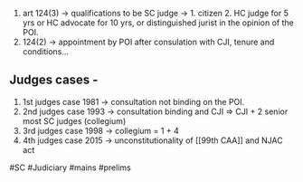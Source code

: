 1. art 124(3)  -> qualifications to be SC judge -> 1. citizen 2. HC judge for 5 yrs or HC advocate for 10 yrs, or distinguished jurist in the opinion of the POI.
2. 124(2) -> appointment by POI after consulation with CJI, tenure and conditions...
## Judges cases - 
1. 1st judges case 1981 -> consultation not binding on the POI.
2. 2nd judges case 1993 -> consultation binding and CJI => CJI + 2 senior most SC judges (collegium)
3. 3rd judges case 1998 -> collegium = 1 + 4
4. 4th judges case 2015 -> unconstitutionality of [[99th CAA]] and NJAC act


#SC #Judiciary #mains #prelims


